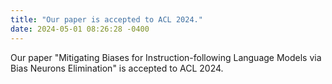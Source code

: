 ```yaml
---
title: "Our paper is accepted to ACL 2024."
date: 2024-05-01 08:26:28 -0400
---
```

Our paper "Mitigating Biases for Instruction-following Language Models via Bias Neurons Elimination" is accepted to ACL 2024.
